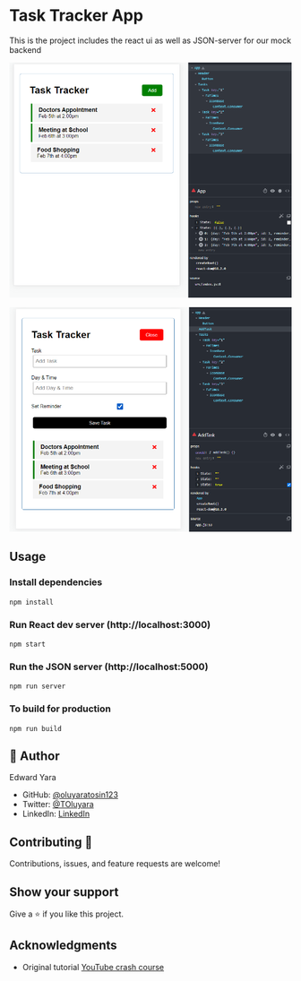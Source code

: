 # Task Tracker App

This is the project includes the react ui as well as JSON-server for our mock backend

![](./src/assets/screenshots/CaptureXXXII.PNG)

![](./src/assets/screenshots/CaptureXXXIII.PNG)

## Usage

### Install dependencies

```
npm install
```

### Run React dev server (http://localhost:3000)

```
npm start
```

### Run the JSON server (http://localhost:5000)

```
npm run server
```

### To build for production

```
npm run build
```

## 👤 Author 
Edward Yara  
- GitHub: [@oluyaratosin123](https://github.com/oluyaratosin123)
- Twitter: [@TOluyara](https://twitter.com/TOluyara)
- LinkedIn: [LinkedIn](https://www.linkedin.com/in/edward-oluyara/)

## Contributing :handshake:
Contributions, issues, and feature requests are welcome!

## Show your support
Give a :star: if you like this project.

## Acknowledgments
* Original tutorial [YouTube crash course](https://www.youtube.com/watch?v=w7ejDZ8SWv8)
